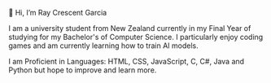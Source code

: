 👋 Hi, I’m Ray Crescent Garcia

I am a university student from New Zealand currently in my Final Year of studying for my Bachelor's of Computer Science.
I particularly enjoy coding games and am currently learning how to train AI models.

I am Proficient in Languages: HTML, CSS, JavaScript, C, C#, Java and Python but hope to improve and learn more.
